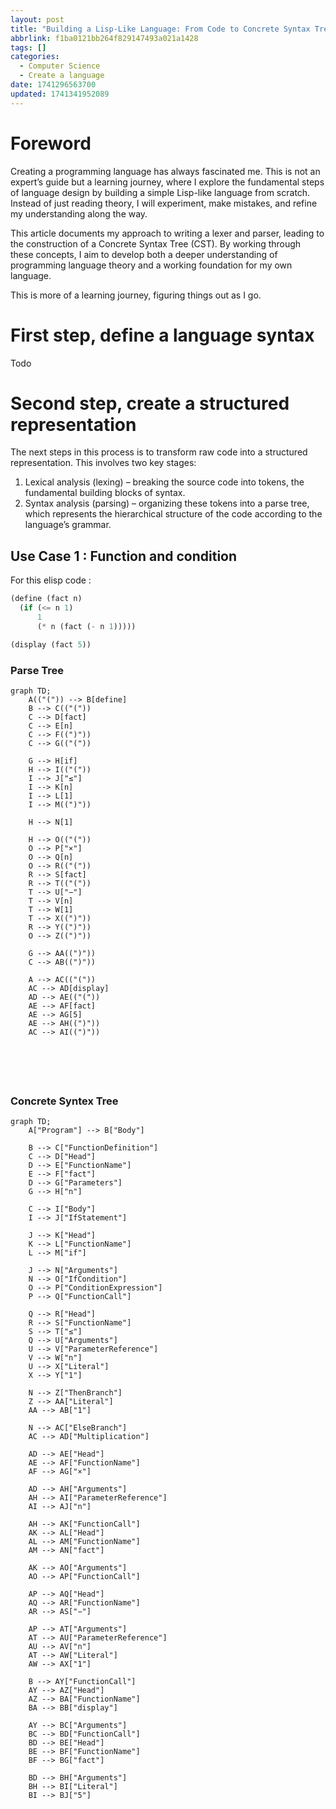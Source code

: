 ```yaml
---
layout: post
title: "Building a Lisp-Like Language: From Code to Concrete Syntax Tree"
abbrlink: f1ba0121bb264f829147493a021a1428
tags: []
categories:
  - Computer Science
  - Create a language
date: 1741296563700
updated: 1741341952089
---
```


<!-- toc -->

# Foreword

Creating a programming language has always fascinated me. This is not an expert’s guide but a learning journey, where I explore the fundamental steps of language design by building a simple Lisp-like language from scratch. Instead of just reading theory, I will experiment, make mistakes, and refine my understanding along the way.

This article documents my approach to writing a lexer and parser, leading to the construction of a Concrete Syntax Tree (CST). By working through these concepts, I aim to develop both a deeper understanding of programming language theory and a working foundation for my own language.

This is more of a learning journey, figuring things out as I go.

# First step, define a language syntax

Todo

# Second step, create a structured representation

The next steps in this process is to transform raw code into a structured representation. This involves two key stages:

1. Lexical analysis (lexing) – breaking the source code into tokens, the fundamental building blocks of syntax.
2. Syntax analysis (parsing) – organizing these tokens into a parse tree, which represents the hierarchical structure of the code according to the language’s grammar.

## Use Case 1 : Function and condition

For this elisp code :

```lisp
(define (fact n)
  (if (<= n 1)
      1
      (* n (fact (- n 1)))))

(display (fact 5))
```

### Parse Tree

```mermaid
graph TD;
    A(("(")) --> B[define]
    B --> C(("("))
    C --> D[fact]
    C --> E[n]
    C --> F((")"))
    C --> G(("("))
    
    G --> H[if]
    H --> I(("("))
    I --> J["≤"]
    I --> K[n]
    I --> L[1]
    I --> M((")"))
    
    H --> N[1]
    
    H --> O(("("))
    O --> P["×"]  
    O --> Q[n]
    O --> R(("("))
    R --> S[fact]
    R --> T(("("))
    T --> U["−"]  
    T --> V[n]
    T --> W[1]
    T --> X((")"))
    R --> Y((")"))
    O --> Z((")"))
    
    G --> AA((")"))
    C --> AB((")"))

    A --> AC(("("))
    AC --> AD[display]
    AD --> AE(("("))
    AE --> AF[fact]
    AE --> AG[5]
    AE --> AH((")"))
    AC --> AI((")"))






```

### Concrete Syntex Tree

```mermaid
graph TD;
    A["Program"] --> B["Body"]
    
    B --> C["FunctionDefinition"]
    C --> D["Head"]
    D --> E["FunctionName"]
    E --> F["fact"]
    D --> G["Parameters"]
    G --> H["n"]
    
    C --> I["Body"]
    I --> J["IfStatement"]
    
    J --> K["Head"]
    K --> L["FunctionName"]
    L --> M["if"]
    
    J --> N["Arguments"]
    N --> O["IfCondition"]
    O --> P["ConditionExpression"]
    P --> Q["FunctionCall"]
    
    Q --> R["Head"]
    R --> S["FunctionName"]
    S --> T["≤"]
    Q --> U["Arguments"]
    U --> V["ParameterReference"]
    V --> W["n"]
    U --> X["Literal"]
    X --> Y["1"]
    
    N --> Z["ThenBranch"]
    Z --> AA["Literal"]
    AA --> AB["1"]
    
    N --> AC["ElseBranch"]
    AC --> AD["Multiplication"]
    
    AD --> AE["Head"]
    AE --> AF["FunctionName"]
    AF --> AG["×"]
    
    AD --> AH["Arguments"]
    AH --> AI["ParameterReference"]
    AI --> AJ["n"]
    
    AH --> AK["FunctionCall"]
    AK --> AL["Head"]
    AL --> AM["FunctionName"]
    AM --> AN["fact"]
    
    AK --> AO["Arguments"]
    AO --> AP["FunctionCall"]
    
    AP --> AQ["Head"]
    AQ --> AR["FunctionName"]
    AR --> AS["−"]
    
    AP --> AT["Arguments"]
    AT --> AU["ParameterReference"]
    AU --> AV["n"]
    AT --> AW["Literal"]
    AW --> AX["1"]
    
    B --> AY["FunctionCall"]
    AY --> AZ["Head"]
    AZ --> BA["FunctionName"]
    BA --> BB["display"]
    
    AY --> BC["Arguments"]
    BC --> BD["FunctionCall"]
    BD --> BE["Head"]
    BE --> BF["FunctionName"]
    BF --> BG["fact"]
    
    BD --> BH["Arguments"]
    BH --> BI["Literal"]
    BI --> BJ["5"]






```
